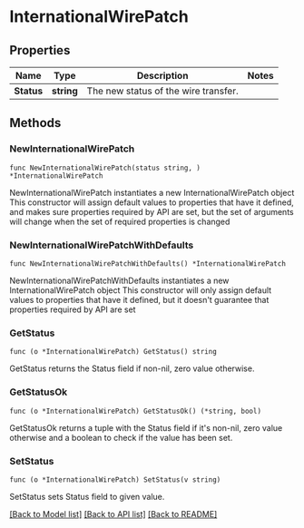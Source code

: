 # InternationalWirePatch

## Properties

Name | Type | Description | Notes
------------ | ------------- | ------------- | -------------
**Status** | **string** | The new status of the wire transfer. | 

## Methods

### NewInternationalWirePatch

`func NewInternationalWirePatch(status string, ) *InternationalWirePatch`

NewInternationalWirePatch instantiates a new InternationalWirePatch object
This constructor will assign default values to properties that have it defined,
and makes sure properties required by API are set, but the set of arguments
will change when the set of required properties is changed

### NewInternationalWirePatchWithDefaults

`func NewInternationalWirePatchWithDefaults() *InternationalWirePatch`

NewInternationalWirePatchWithDefaults instantiates a new InternationalWirePatch object
This constructor will only assign default values to properties that have it defined,
but it doesn't guarantee that properties required by API are set

### GetStatus

`func (o *InternationalWirePatch) GetStatus() string`

GetStatus returns the Status field if non-nil, zero value otherwise.

### GetStatusOk

`func (o *InternationalWirePatch) GetStatusOk() (*string, bool)`

GetStatusOk returns a tuple with the Status field if it's non-nil, zero value otherwise
and a boolean to check if the value has been set.

### SetStatus

`func (o *InternationalWirePatch) SetStatus(v string)`

SetStatus sets Status field to given value.



[[Back to Model list]](../README.md#documentation-for-models) [[Back to API list]](../README.md#documentation-for-api-endpoints) [[Back to README]](../README.md)


